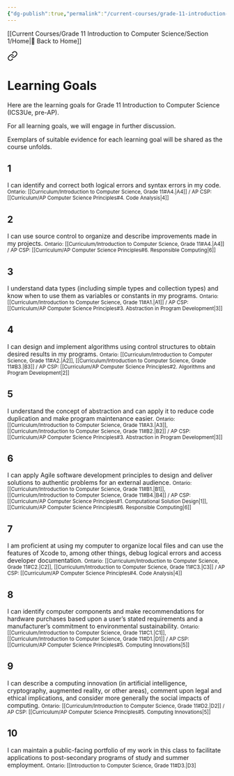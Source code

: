 ```yaml
---
{"dg-publish":true,"permalink":"/current-courses/grade-11-introduction-to-computer-science/section-1/learning-goals/","dgHomeLink":false}
---
```


[[Current Courses/Grade 11 Introduction to Computer Science/Section 1/Home\|🏡 Back to Home]]

<div class="transclusion internal-embed is-loaded"><a class="markdown-embed-link" href="/current-courses/grade-11-introduction-to-computer-science/learning-goals/" aria-label="Open link"><svg xmlns="http://www.w3.org/2000/svg" width="24" height="24" viewBox="0 0 24 24" fill="none" stroke="currentColor" stroke-width="2" stroke-linecap="round" stroke-linejoin="round" class="svg-icon lucide-link"><path d="M10 13a5 5 0 0 0 7.54.54l3-3a5 5 0 0 0-7.07-7.07l-1.72 1.71"></path><path d="M14 11a5 5 0 0 0-7.54-.54l-3 3a5 5 0 0 0 7.07 7.07l1.71-1.71"></path></svg></a><div class="markdown-embed">




# Learning Goals
Here are the learning goals for Grade 11 Introduction to Computer Science (ICS3Ue, pre-AP).

For all learning goals, we will engage in further discussion.

Exemplars of suitable evidence for each learning goal will be shared as the course unfolds.

## 1

I can identify and correct both logical errors and syntax errors in my code.
<small>Ontario: [[Curriculum/Introduction to Computer Science, Grade 11#A4.\|A4]] / AP CSP: [[Curriculum/AP Computer Science Principles#4. Code Analysis\|4]]</small>

## 2

I can use source control to organize and describe improvements made in my projects.
<small>Ontario: [[Curriculum/Introduction to Computer Science, Grade 11#A4.\|A4]] / AP CSP: [[Curriculum/AP Computer Science Principles#6. Responsible Computing\|6]]</small>

## 3

I understand data types (including simple types and collection types) and know when to use them as variables or constants in my programs.
<small>Ontario: [[Curriculum/Introduction to Computer Science, Grade 11#A1.\|A1]] / AP CSP: [[Curriculum/AP Computer Science Principles#3. Abstraction in Program Development\|3]]</small>

## 4

I can design and implement algorithms using control structures to obtain desired results in my programs.
<small>Ontario: [[Curriculum/Introduction to Computer Science, Grade 11#A2.\|A2]], [[Curriculum/Introduction to Computer Science, Grade 11#B3.\|B3]] / AP CSP: [[Curriculum/AP Computer Science Principles#2. Algorithms and Program Development\|2]]</small>

## 5

I understand the concept of abstraction and can apply it to reduce code duplication and make program maintenance easier.
<small>Ontario: [[Curriculum/Introduction to Computer Science, Grade 11#A3.\|A3]], [[Curriculum/Introduction to Computer Science, Grade 11#B2.\|B2]] / AP CSP: [[Curriculum/AP Computer Science Principles#3. Abstraction in Program Development\|3]]</small>

## 6

I can apply Agile software development principles to design and deliver solutions to authentic problems for an external audience.
<small>Ontario: [[Curriculum/Introduction to Computer Science, Grade 11#B1.\|B1]], [[Curriculum/Introduction to Computer Science, Grade 11#B4.\|B4]] / AP CSP: [[Curriculum/AP Computer Science Principles#1. Computational Solution Design\|1]], [[Curriculum/AP Computer Science Principles#6. Responsible Computing\|6]]</small>

## 7

I am proficient at using my computer to organize local files and can use the features of Xcode to, among other things, debug logical errors and access developer documentation.
<small>Ontario: [[Curriculum/Introduction to Computer Science, Grade 11#C2.\|C2]],  [[Curriculum/Introduction to Computer Science, Grade 11#C3.\|C3]] / AP CSP: [[Curriculum/AP Computer Science Principles#4. Code Analysis\|4]]</small>

## 8

I can identify computer components and make recommendations for hardware purchases based upon a user’s stated requirements and a manufacturer’s commitment to environmental sustainability.
<small>Ontario: [[Curriculum/Introduction to Computer Science, Grade 11#C1.\|C1]], [[Curriculum/Introduction to Computer Science, Grade 11#D1.\|D1]] / AP CSP: [[Curriculum/AP Computer Science Principles#5. Computing Innovations\|5]]</small>

## 9

I can describe a computing innovation (in artificial intelligence, cryptography, augmented reality, or other areas), comment upon legal and ethical implications, and consider more generally the social impacts of computing.
<small>Ontario: [[Curriculum/Introduction to Computer Science, Grade 11#D2.\|D2]] / AP CSP: [[Curriculum/AP Computer Science Principles#5. Computing Innovations\|5]]</small>

## 10

I can maintain a public-facing portfolio of my work in this class to facilitate applications to post-secondary programs of study and summer employment.
<small>Ontario: [[Introduction to Computer Science, Grade 11#D3.|D3]</small>



</div></div>

